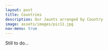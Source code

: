 ```yaml
---
layout: post
title: Countries
description: Our Jaunts arranged by Country
image: assets/images/pic11.jpg
nav-menu: true
---
```


Still to do...